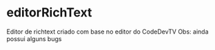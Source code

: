 # editorRichText
Editor de richtext criado com base no editor do CodeDevTV
Obs: ainda possui alguns bugs
